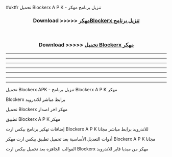 #uktfr تحميل Blockerx  A P K - تنزيل برنامج مهكر



<div align="center">
<h3>Download >>>>> <a href="https://runaway1.web.app/?sq=Blockerx ">مهكرBlockerx  تنزيل برنامج</a></h3><br>

<h3>Download >>>>> <a href="https://runaway1.web.app/?sq=Blockerx ">تحميل Blockerx  مهكر</a></h3>
</div>


----------------------------------------------------------

----------------------------------------------------------

----------------------------------------------------------

----------------------------------------------------------

----------------------------------------------------------

----------------------------------------------------------

----------------------------------------------------------

تحميل Blockerx  APK - تنزيل برنامج Blockerx  A P K مهكر

Blockerx  برابط مباشر للاندرويد

تحميل Blockerx  مهكر اخر اصدار

تطبيق Blockerx  A P K مهكر

إضافات تهكير برنامج بيكس ارت Blockerx  A P K للاندرويد برابط مباشر مجانا

أدوات التعديل الأساسية بعد تحميل تطبيق بيكس ارت مهكر Blockerx  A P K مجانا

القوالب الجاهزة بعد تحميل بيكس ارت Blockerx  مهكر من ميديا فاير للاندرويد


